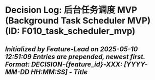 # Decision Log: 后台任务调度 MVP (Background Task Scheduler MVP) (ID: F010_task_scheduler_mvp)
*Initialized by Feature-Lead on 2025-05-10 12:51:09*
*Entries are prepended, newest first. Format: DECISION-{feature_id}-XXX: [YYYY-MM-DD HH:MM:SS] - Title*
---
<!-- No feature-specific decisions logged yet. -->